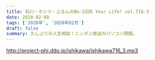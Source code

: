```yaml
---
title: 石川・ホンマ・ぶるんのBe-SIDE Your Life! vol.716-3
date: 2020-02-08
tags: ['2020年', '2020年02月']
draft: false
summary: 久しぶりの人生相談！ニッポン放送のパソコン問題。
---
```


http://project-phi.ddo.jp/ishikawa/ishikawa716_3.mp3
